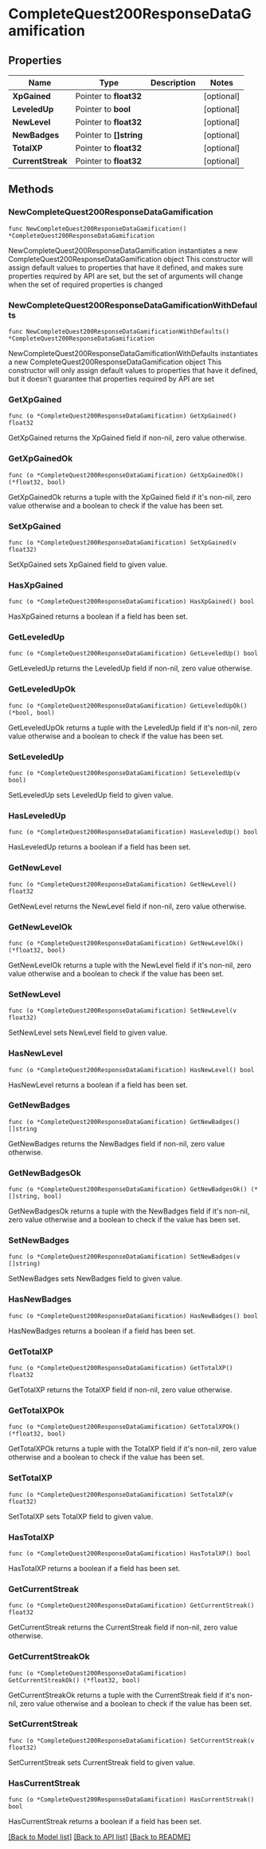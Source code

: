 # CompleteQuest200ResponseDataGamification

## Properties

Name | Type | Description | Notes
------------ | ------------- | ------------- | -------------
**XpGained** | Pointer to **float32** |  | [optional] 
**LeveledUp** | Pointer to **bool** |  | [optional] 
**NewLevel** | Pointer to **float32** |  | [optional] 
**NewBadges** | Pointer to **[]string** |  | [optional] 
**TotalXP** | Pointer to **float32** |  | [optional] 
**CurrentStreak** | Pointer to **float32** |  | [optional] 

## Methods

### NewCompleteQuest200ResponseDataGamification

`func NewCompleteQuest200ResponseDataGamification() *CompleteQuest200ResponseDataGamification`

NewCompleteQuest200ResponseDataGamification instantiates a new CompleteQuest200ResponseDataGamification object
This constructor will assign default values to properties that have it defined,
and makes sure properties required by API are set, but the set of arguments
will change when the set of required properties is changed

### NewCompleteQuest200ResponseDataGamificationWithDefaults

`func NewCompleteQuest200ResponseDataGamificationWithDefaults() *CompleteQuest200ResponseDataGamification`

NewCompleteQuest200ResponseDataGamificationWithDefaults instantiates a new CompleteQuest200ResponseDataGamification object
This constructor will only assign default values to properties that have it defined,
but it doesn't guarantee that properties required by API are set

### GetXpGained

`func (o *CompleteQuest200ResponseDataGamification) GetXpGained() float32`

GetXpGained returns the XpGained field if non-nil, zero value otherwise.

### GetXpGainedOk

`func (o *CompleteQuest200ResponseDataGamification) GetXpGainedOk() (*float32, bool)`

GetXpGainedOk returns a tuple with the XpGained field if it's non-nil, zero value otherwise
and a boolean to check if the value has been set.

### SetXpGained

`func (o *CompleteQuest200ResponseDataGamification) SetXpGained(v float32)`

SetXpGained sets XpGained field to given value.

### HasXpGained

`func (o *CompleteQuest200ResponseDataGamification) HasXpGained() bool`

HasXpGained returns a boolean if a field has been set.

### GetLeveledUp

`func (o *CompleteQuest200ResponseDataGamification) GetLeveledUp() bool`

GetLeveledUp returns the LeveledUp field if non-nil, zero value otherwise.

### GetLeveledUpOk

`func (o *CompleteQuest200ResponseDataGamification) GetLeveledUpOk() (*bool, bool)`

GetLeveledUpOk returns a tuple with the LeveledUp field if it's non-nil, zero value otherwise
and a boolean to check if the value has been set.

### SetLeveledUp

`func (o *CompleteQuest200ResponseDataGamification) SetLeveledUp(v bool)`

SetLeveledUp sets LeveledUp field to given value.

### HasLeveledUp

`func (o *CompleteQuest200ResponseDataGamification) HasLeveledUp() bool`

HasLeveledUp returns a boolean if a field has been set.

### GetNewLevel

`func (o *CompleteQuest200ResponseDataGamification) GetNewLevel() float32`

GetNewLevel returns the NewLevel field if non-nil, zero value otherwise.

### GetNewLevelOk

`func (o *CompleteQuest200ResponseDataGamification) GetNewLevelOk() (*float32, bool)`

GetNewLevelOk returns a tuple with the NewLevel field if it's non-nil, zero value otherwise
and a boolean to check if the value has been set.

### SetNewLevel

`func (o *CompleteQuest200ResponseDataGamification) SetNewLevel(v float32)`

SetNewLevel sets NewLevel field to given value.

### HasNewLevel

`func (o *CompleteQuest200ResponseDataGamification) HasNewLevel() bool`

HasNewLevel returns a boolean if a field has been set.

### GetNewBadges

`func (o *CompleteQuest200ResponseDataGamification) GetNewBadges() []string`

GetNewBadges returns the NewBadges field if non-nil, zero value otherwise.

### GetNewBadgesOk

`func (o *CompleteQuest200ResponseDataGamification) GetNewBadgesOk() (*[]string, bool)`

GetNewBadgesOk returns a tuple with the NewBadges field if it's non-nil, zero value otherwise
and a boolean to check if the value has been set.

### SetNewBadges

`func (o *CompleteQuest200ResponseDataGamification) SetNewBadges(v []string)`

SetNewBadges sets NewBadges field to given value.

### HasNewBadges

`func (o *CompleteQuest200ResponseDataGamification) HasNewBadges() bool`

HasNewBadges returns a boolean if a field has been set.

### GetTotalXP

`func (o *CompleteQuest200ResponseDataGamification) GetTotalXP() float32`

GetTotalXP returns the TotalXP field if non-nil, zero value otherwise.

### GetTotalXPOk

`func (o *CompleteQuest200ResponseDataGamification) GetTotalXPOk() (*float32, bool)`

GetTotalXPOk returns a tuple with the TotalXP field if it's non-nil, zero value otherwise
and a boolean to check if the value has been set.

### SetTotalXP

`func (o *CompleteQuest200ResponseDataGamification) SetTotalXP(v float32)`

SetTotalXP sets TotalXP field to given value.

### HasTotalXP

`func (o *CompleteQuest200ResponseDataGamification) HasTotalXP() bool`

HasTotalXP returns a boolean if a field has been set.

### GetCurrentStreak

`func (o *CompleteQuest200ResponseDataGamification) GetCurrentStreak() float32`

GetCurrentStreak returns the CurrentStreak field if non-nil, zero value otherwise.

### GetCurrentStreakOk

`func (o *CompleteQuest200ResponseDataGamification) GetCurrentStreakOk() (*float32, bool)`

GetCurrentStreakOk returns a tuple with the CurrentStreak field if it's non-nil, zero value otherwise
and a boolean to check if the value has been set.

### SetCurrentStreak

`func (o *CompleteQuest200ResponseDataGamification) SetCurrentStreak(v float32)`

SetCurrentStreak sets CurrentStreak field to given value.

### HasCurrentStreak

`func (o *CompleteQuest200ResponseDataGamification) HasCurrentStreak() bool`

HasCurrentStreak returns a boolean if a field has been set.


[[Back to Model list]](../README.md#documentation-for-models) [[Back to API list]](../README.md#documentation-for-api-endpoints) [[Back to README]](../README.md)


